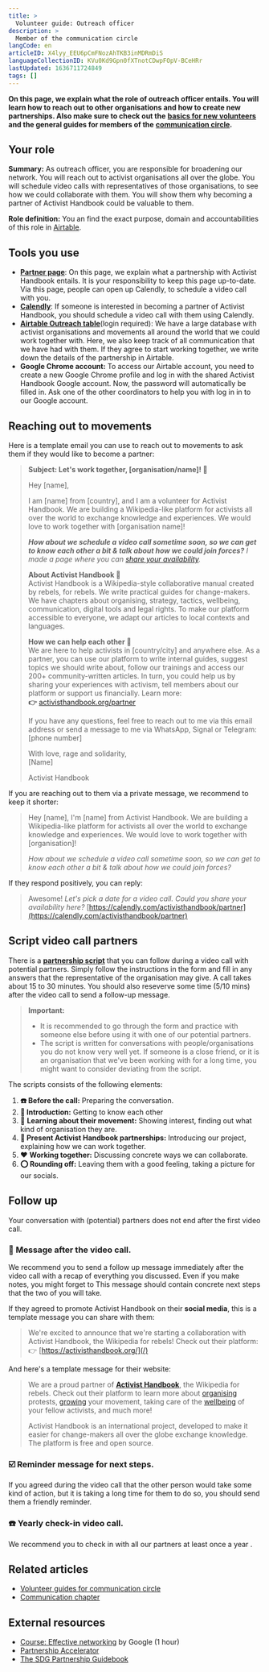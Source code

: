```yaml
---
title: >
  Volunteer guide: Outreach officer
description: >
  Member of the communication circle
langCode: en
articleID: X4lyy_EEU6pCmFNozAhTKB3inMDRmDiS
languageCollectionID: KVu0Kd9Gpn0fXTnotCDwpFOpV-BCeHRr
lastUpdated: 1636711724849
tags: []
---
```


**On this page, we explain what the role of outreach officer entails. You will learn how to reach out to other organisations and how to create new partnerships. Also make sure to check out the** [**basics for new volunteers**](/support/basics) **and the general guides for members of the** [**communication circle**](/support/communication)**.**

## Your role

**Summary:** As outreach officer, you are responsible for broadening our network. You will reach out to activist organisations all over the globe. You will schedule video calls with representatives of those organisations, to see how we could collaborate with them. You will show them why becoming a partner of Activist Handbook could be valuable to them.

**Role definition:** You an find the exact purpose, domain and accountabilities of this role in [Airtable](https://airtable.com/shr6GqOJ7587fNbEn/tbloV4g8loVisebVz/viwcTSIOwzDuE9XBn/recKFQ6GeTmQBA0YH).

## Tools you use

-   [**Partner page**](/partner): On this page, we explain what a partnership with Activist Handbook entails. It is your responsibility to keep this page up-to-date. Via this page, people can open up Calendly, to schedule a video call with you.
-   [**Calendly**](https://calendly.com/activisthandbook/partner): If someone is interested in becoming a partner of Activist Handbook, you should schedule a video call with them using Calendly.
-   [**Airtable Outreach table**](https://airtable.com/appfQcFVlaSnvuPjB/tblE0xKlbiHZ0MHTT/viwlysHs4hiuuUquJ?blocks=hide)(login required): We have a large database with activist organisations and movements all around the world that we could work together with. Here, we also keep track of all communication that we have had with them. If they agree to start working together, we write down the details of the partnership in Airtable.
-   **Google Chrome account:** To access our Airtable account, you need to create a new Google Chrome profile and log in with the shared Activist Handbook Google account. Now, the password will automatically be filled in. Ask one of the other coordinators to help you with log in in to our Google account.

## Reaching out to movements

Here is a template email you can use to reach out to movements to ask them if they would like to become a partner:

> **Subject: Let's work together, \[organisation/name\]! 📢**
> 
> Hey \[name\],
> 
> I am \[name\] from \[country\], and I am a volunteer for Activist Handbook. We are building a Wikipedia-like platform for activists all over the world to exchange knowledge and experiences. We would love to work together with \[organisation name\]!
> 
> _**How about we schedule a video call sometime soon, so we can get to know each other a bit & talk about how we could join forces?** I made a page where you can_ [_share your availability_](https://calendly.com/activisthandbook/partner)_._
> 
> **About Activist Handbook 📢**  
> Activist Handbook is a Wikipedia-style collaborative manual created by rebels, for rebels. We write practical guides for change-makers. We have chapters about organising, strategy, tactics, wellbeing, communication, digital tools and legal rights. To make our platform accessible to everyone, we adapt our articles to local contexts and languages.
> 
> **How we can help each other 🙌**  
> We are here to help activists in \[country/city\] and anywhere else. As a partner, you can use our platform to write internal guides, suggest topics we should write about, follow our trainings and access our 200+ community-written articles. In turn, you could help us by sharing your experiences with activism, tell members about our platform or support us financially. Learn more:  
> **👉** [activisthandbook.org/partner](/partner)
> 
> If you have any questions, feel free to reach out to me via this email address or send a message to me via WhatsApp, Signal or Telegram: \[phone number\]
> 
> With love, rage and solidarity,  
> \[Name\]  
>   
> Activist Handbook

If you are reaching out to them via a private message, we recommend to keep it shorter:

> Hey \[name\], I'm \[name\] from Activist Handbook. We are building a Wikipedia-like platform for activists all over the world to exchange knowledge and experiences. We would love to work together with \[organisation\]!  
>   
> _How about we schedule a video call sometime soon, so we can get to know each other a bit & talk about how we could join forces?_

If they respond positively, you can reply:

> Awesome! _Let's pick a date for a video call. Could you share your availability here?_ [https://calendly.com/activisthandbook/partner](https://calendly.com/activisthandbook/partner)

## Script video call partners

There is a [**partnership script**](https://forms.gle/CzJoF95HhpppNG5J8) that you can follow during a video call with potential partners. Simply follow the instructions in the form and fill in any answers that the representative of the organisation may give. A call takes about 15 to 30 minutes. You should also reseverve some time (5/10 mins) after the video call to send a follow-up message.

> **Important:**
> 
> -   It is recommended to go through the form and practice with someone else before using it with one of our potential partners.
> -   The script is written for conversations with people/organisations you do not know very well yet. If someone is a close friend, or it is an organisation that we've been working with for a long time, you might want to consider deviating from the script.

The scripts consists of the following elements:

1.  **☎️ Before the call:** Preparing the conversation.
2.  **👋 Introduction:** Getting to know each other
3.  🌊 **Learning about their movement:** Showing interest, finding out what kind of organisation they are.
4.  **🙌 Present Activist Handbook partnerships:** Introducing our project, explaining how we can work together.
5.  ❤️ **Working together:** Discussing concrete ways we can collaborate.
6.  **⭕️ Rounding off:** Leaving them with a good feeling, taking a picture for our socials.

## Follow up

Your conversation with (potential) partners does not end after the first video call.

### **💬 Message after the video call.**

We recommend you to send a follow up message immediately after the video call with a recap of everything you discussed. Even if you make notes, you might forget to This message should contain concrete next steps that the two of you will take.

If they agreed to promote Activist Handbook on their **social media**, this is a template message you can share with them:

> We're excited to announce that we're starting a collaboration with Activist Handbook, the Wikipedia for rebels! Check out their platform:  
> 👉 [https://activisthandbook.org/](/)

And here's a template message for their website:

> We are a proud partner of [**Activist Handbook**](/), the Wikipedia for rebels. Check out their platform to learn more about [organising](/organising) protests, [growing](/communication) your movement, taking care of the [wellbeing](/wellbeing) of your fellow activists, and much more!
> 
> Activist Handbook is an international project, developed to make it easier for change-makers all over the globe exchange knowledge. The platform is free and open source.

### **☑️ Reminder message for next steps.**

If you agreed during the video call that the other person would take some kind of action, but it is taking a long time for them to do so, you should send them a friendly reminder.

### **☎️ Yearly check-in video call.**

We recommend you to check in with all our partners at least once a year .

## Related articles

-   [Volunteer guides for communication circle](/support/communication)
-   [Communication chapter](/communication)

## External resources

-   [Course: Effective networking](https://learndigital.withgoogle.com/digitalgarage/course/effective-networking) by Google (1 hour)
-   [Partnership Accelerator](https://partnershipaccelerator.netlify.app/library/index.html)
-   [The SDG Partnership Guidebook](https://sdgs.un.org/sites/default/files/2020-10/SDG%20Partnership%20Guidebook%201.01%20web.pdf)